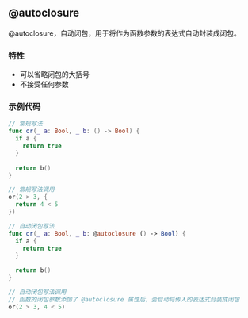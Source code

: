 ## @autoclosure

@autoclosure，自动闭包，用于将作为函数参数的表达式自动封装成闭包。

### 特性

* 可以省略闭包的大括号
* 不接受任何参数

### 示例代码

```swift
// 常规写法
func or(_ a: Bool, _ b: () -> Bool) {
  if a {
    return true
  }
  
  return b()
}

// 常规写法调用
or(2 > 3, {
  return 4 < 5
})

// 自动闭包写法
func or(_ a: Bool, _ b: @autoclosure () -> Bool) {
  if a {
    return true
  }
  
  return b()
}

// 自动闭包写法调用
// 函数的闭包参数添加了 @autoclosure 属性后，会自动将传入的表达式封装成闭包
or(2 > 3, 4 < 5)
```

